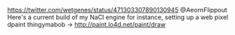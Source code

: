 https://twitter.com/wetgenes/status/471303307890130945 @AeornFlippout Here's a current build of my NaCl engine for instance, setting up a web pixel dpaint thingymabob -&gt; http://paint.lo4d.net/paint/draw